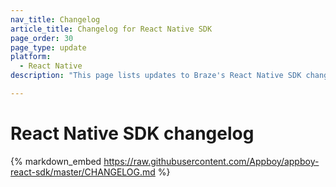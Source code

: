 ```yaml
---
nav_title: Changelog
article_title: Changelog for React Native SDK
page_order: 30
page_type: update
platform:
  - React Native
description: "This page lists updates to Braze's React Native SDK changelog."

---
```


# React Native SDK changelog

{% markdown_embed https://raw.githubusercontent.com/Appboy/appboy-react-sdk/master/CHANGELOG.md %}
